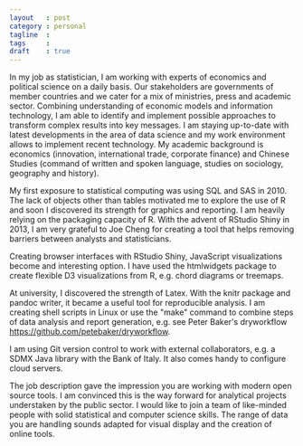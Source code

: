 ```yaml
---
layout   : post
category : personal
tagline  :
tags     : 
draft    : true
---
```

<!-- {% include JB/setup %} -->

<!-- ### How I feel my skills and experience match what you are looking for -->

<!-- #### Work experience -->

In my job as statistician, I am working with experts of economics and political science on a daily basis. Our stakeholders are governments of member countries and we cater for a mix of ministries, press and academic sector. Combining understanding of economic models and information technology, I am able to identify and implement possible approaches to transform complex results into key messages. I am staying up-to-date with latest developments in the area of data science and my work environment allows to implement recent technology. My academic background is economics (innovation, international trade, corporate finance) and Chinese Studies (command of written and spoken language, studies on sociology, geography and history).

<!-- #### Open Source Tools -->

<!-- ##### R -->

My first exposure to statistical computing was using SQL and SAS in 2010. The lack of objects other than tables motivated me to explore the use of R and soon I discovered its strength for graphics and reporting. I am heavily relying on the packaging capacity of R. With the advent of RStudio Shiny in 2013, I am very grateful to Joe Cheng for creating a tool that helps removing barriers between analysts and statisticians.

<!-- ##### JavaScript -->

Creating browser interfaces with RStudio Shiny, JavaScript visualizations become and interesting option. I have used the htmlwidgets package to create flexible D3 visualizations from R, e.g. chord diagrams or treemaps.

<!-- ##### Latex and markdown -->

At university, I discovered the strength of Latex. With the knitr package and pandoc writer, it became a useful tool for reproducible analysis. I am creating shell scripts in Linux or use the "make" command to combine steps of data analysis and report generation, e.g. see Peter Baker's dryworkflow https://github.com/petebaker/dryworkflow.

<!-- ##### Git -->

I am using Git version control to work with external collaborators, e.g. a SDMX Java library with the Bank of Italy. It also comes handy to configure cloud servers.

<!-- ### What motivated me to apply for the role -->
The job description gave the impression you are working with modern open source tools. I am convinced this is the way forward for analytical projects understaken by the public sector. I would like to join a team of like-minded people with solid statistical and computer science skills. The range of data you are handling sounds adapted for visual display and the creation of online tools.

